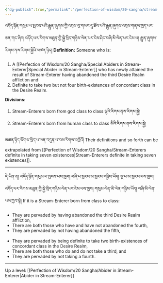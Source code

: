```yaml
---
{"dg-publish":true,"permalink":"/perfection-of-wisdom/20-sangha/stream-enterers-born-from-class-to-class/"}
---
```


འདོད་ཉོན་གསུམ་པ་སྤངས་པའི་རྒྱུན་ཞུགས་ཀྱི་འབྲས་བུ་གསར་དུ་ཐོབ་པའི་རྒྱུན་ཞུགས་འབྲས་གནས་ཁྱད་པར་ཅན་གང་ཞིག 
འདོད་པར་རིགས་མཐུན་གྱི་སྐྱེ་སྲིད་གཉིས་ལེན་པར་ངེས་ཤིང་བཞི་མི་ལེན་པར་ངེས་པ། རྒྱུན་ཞུགས་རིགས་ནས་རིགས་སྐྱེའི་མཚན་ཉིད།
**Definition:** Someone who is:
1. A [[Perfection of Wisdom/20 Sangha/Special Abiders in Stream-Enterer\|Special Abider in Stream-Enterer]] who has newly attained the result of Stream-Enterer having abandoned the third Desire Realm affliction and
2. Definite to take two but not four birth-existences of concordant class in the Desire Realm.

**Divisions:**
1. Stream-Enterers born from god class to class ལྷའི་རིགས་ནས་རིགས་སྐྱེ།
2. Stream-Enterers born from human class to class མིའི་རིགས་ནས་རིགས་སྐྱེ།

མཚན་ཉིད་སོགས་སྲིད་པ་ལན་བདུན་པ་བས་རིགས་འགྲེའོ།
Their definitions and so forth can be extrapolated from [[Perfection of Wisdom/20 Sangha/Stream-Enterers definite in taking seven existences\|Stream-Enterers definite in taking seven existences]].

---
དེ་ཡིན་ན། འདོད་ཉོན་གསུམ་པ་སྤངས་པས་ཁྱབ། བཞི་པ་སྤངས་མ་སྤངས་གཉིས་ཡོད། ལྔ་པ་མ་སྤངས་པས་ཁྱབ། 
འདོད་པར་རིགས་མཐུན་གྱི་སྐྱེ་སྲིད་གཉིས་ལེན་པར་ངེས་པས་ཁྱབ། གསུམ་ལེན་མི་ལེན་གཉིས་ཡོད། བཞི་མི་ལེན་པས་ཁྱབ་སྟེ།
If it is a Stream-Enterer born from class to class:
- They are pervaded by having abandoned the third Desire Realm affliction,
- There are both those who have and have not abandoned the fourth,
- They are pervaded by not having abandoned the fifth, <br><Br>
- They are pervaded by being definite to take two birth-existences of concordant class in the Desire Realm,
- There are both those who do and do not take a third, and
- They are pervaded by not taking a fourth.


---
Up a level: [[Perfection of Wisdom/20 Sangha/Abider in Stream-Enterer\|Abider in Stream-Enterer]]